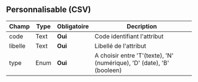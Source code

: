 ## Personnalisable (CSV)

|Champ|Type|Obligatoire|Decription|
|---|---|---|---|
|code|Text|**Oui**|Code identifiant l'attribut|
|libelle|Text|**Oui**|Libellé de l'attribut|
|type|Enum|**Oui**|A choisir entre 'T'(texte), 'N' (numérique), 'D' (date), 'B' (booleen)|
